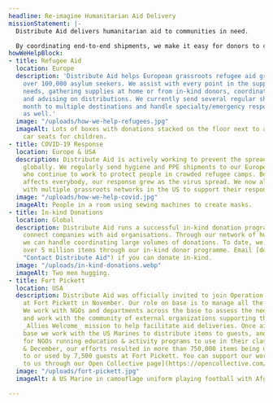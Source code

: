 ```yaml
---
headline: Re-imagine Humanitarian Aid Delivery
missionStatement: |-
  Distribute Aid delivers humanitarian aid to communities in need.

  By coordinating end-to-end shipments, we make it easy for donors to connect with frontline aid organisations, understand the needs on the ground, and get their aid delivered.
howWeHelpBlock:
- title: Refugee Aid
  location: Europe
  description: 'Distribute Aid helps European grassroots refugee aid groups support
    over 100,000 asylum seekers. We assist with every point in the supply chain: assessing
    needs, gathering supplies at home or from in-kind donors, coordinating shipments,
    and advising on distributions. We currently send several regular shipments each
    month to multiple destinations and handle specialty/emergency response shipments
    as well.'
  image: "/uploads/how-we-help-refugees.jpg"
  imageAlt: Lots of boxes with donations stacked on the floor next to a shelf with
    car seats for children.
- title: COVID-19 Response
  location: Europe & USA
  description: Distribute Aid is actively working to prevent the spread of COVID-19
    globally. We regularly send hygiene and PPE shipments to our European partners
    who continue to work to protect people in crowded refugee camps. Because COVID-19
    affects everybody, our response grew as the virus spread. We now also collaborate
    with multiple grassroots networks in the US to support their response.
  image: "/uploads/how-we-help-covid.jpg"
  imageAlt: People in a room using sewing machines to create masks.
- title: In-kind Donations
  location: Global
  description: Distribute Aid runs a successful in-kind donation programme where we
    connect companies with aid organisations. Through our network of hundreds of charities,
    we can handle coordinating large volumes of donations. To date, we have secured
    over 5 million items through our in-kind donor programme. Email [donate-aid@distributeaid.org](mailto:donate-aid@distributeaid.org
    "Contact Distribute Aid") if you can donate in-kind.
  image: "/uploads/in-kind-donations.webp"
  imageAlt: Two men hugging.
- title: Fort Pickett
  location: USA
  description: Distribute Aid was officially invited to join Operation _Allies Welcome_
    at Fort Pickett in November. Our role on base is to manage all the donated aid.
    We work with NGOs and departments across the base to assess the needs of our guests,
    and work with the community of external organizations supporting the Operation
    _Allies Welcome_ mission to help facilitate aid deliveries. Once aid arrives on
    base we work with the US Marines to distribute items to guests, and supply materials
    for NGOs running education & activity programs to use in their classes. In November
    & December, our efforts resulted in more than 750,000 items being distributed
    to or used by 7,500 guests at Fort Pickett. You can support our work by [donating
    to us through our Open Collective page](https://opencollective.com/fort-pickett)!
  image: "/uploads/fort-pickett.jpg"
  imageAlt: A US Marine in camouflage uniform playing football with Afghan boys.

---
```

